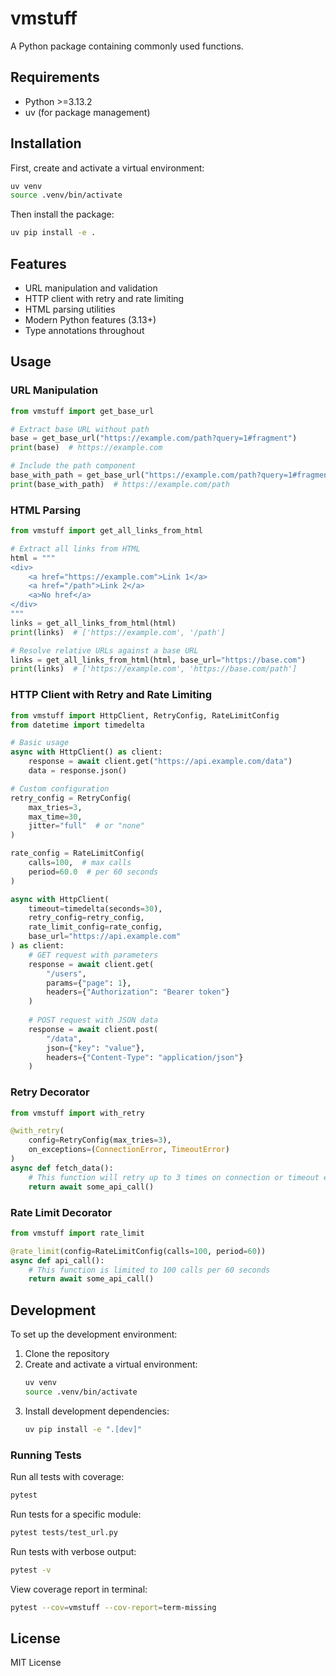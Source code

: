 # vmstuff

A Python package containing commonly used functions.

## Requirements

- Python >=3.13.2
- uv (for package management)

## Installation

First, create and activate a virtual environment:
```bash
uv venv
source .venv/bin/activate
```

Then install the package:
```bash
uv pip install -e .
```

## Features

- URL manipulation and validation
- HTTP client with retry and rate limiting
- HTML parsing utilities
- Modern Python features (3.13+)
- Type annotations throughout

## Usage

### URL Manipulation

```python
from vmstuff import get_base_url

# Extract base URL without path
base = get_base_url("https://example.com/path?query=1#fragment")
print(base)  # https://example.com

# Include the path component
base_with_path = get_base_url("https://example.com/path?query=1#fragment", include_path=True)
print(base_with_path)  # https://example.com/path
```

### HTML Parsing

```python
from vmstuff import get_all_links_from_html

# Extract all links from HTML
html = """
<div>
    <a href="https://example.com">Link 1</a>
    <a href="/path">Link 2</a>
    <a>No href</a>
</div>
"""
links = get_all_links_from_html(html)
print(links)  # ['https://example.com', '/path']

# Resolve relative URLs against a base URL
links = get_all_links_from_html(html, base_url="https://base.com")
print(links)  # ['https://example.com', 'https://base.com/path']
```

### HTTP Client with Retry and Rate Limiting

```python
from vmstuff import HttpClient, RetryConfig, RateLimitConfig
from datetime import timedelta

# Basic usage
async with HttpClient() as client:
    response = await client.get("https://api.example.com/data")
    data = response.json()

# Custom configuration
retry_config = RetryConfig(
    max_tries=3,
    max_time=30,
    jitter="full"  # or "none"
)

rate_config = RateLimitConfig(
    calls=100,  # max calls
    period=60.0  # per 60 seconds
)

async with HttpClient(
    timeout=timedelta(seconds=30),
    retry_config=retry_config,
    rate_limit_config=rate_config,
    base_url="https://api.example.com"
) as client:
    # GET request with parameters
    response = await client.get(
        "/users",
        params={"page": 1},
        headers={"Authorization": "Bearer token"}
    )
    
    # POST request with JSON data
    response = await client.post(
        "/data",
        json={"key": "value"},
        headers={"Content-Type": "application/json"}
    )
```

### Retry Decorator

```python
from vmstuff import with_retry

@with_retry(
    config=RetryConfig(max_tries=3),
    on_exceptions=(ConnectionError, TimeoutError)
)
async def fetch_data():
    # This function will retry up to 3 times on connection or timeout errors
    return await some_api_call()
```

### Rate Limit Decorator

```python
from vmstuff import rate_limit

@rate_limit(config=RateLimitConfig(calls=100, period=60))
async def api_call():
    # This function is limited to 100 calls per 60 seconds
    return await some_api_call()
```

## Development

To set up the development environment:

1. Clone the repository
2. Create and activate a virtual environment:
   ```bash
   uv venv
   source .venv/bin/activate
   ```
3. Install development dependencies:
   ```bash
   uv pip install -e ".[dev]"
   ```

### Running Tests

Run all tests with coverage:
```bash
pytest
```

Run tests for a specific module:
```bash
pytest tests/test_url.py
```

Run tests with verbose output:
```bash
pytest -v
```

View coverage report in terminal:
```bash
pytest --cov=vmstuff --cov-report=term-missing
```

## License

MIT License

